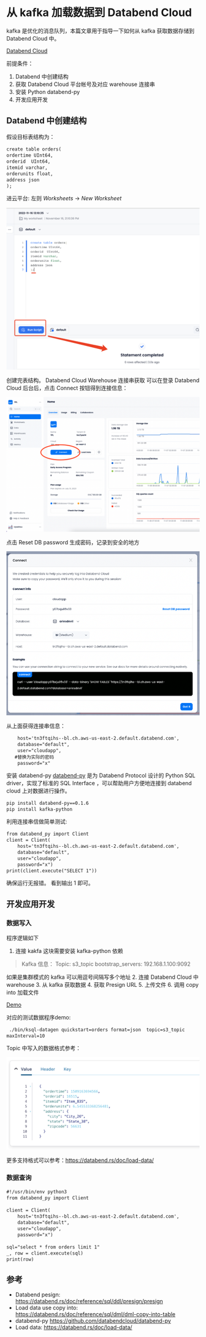 
# 从 kafka 加载数据到 Databend Cloud

kafka 是优化的消息队列，本篇文章用于指导一下如何从 kafka 获取数据存储到 Databend Cloud 中。 

[Databend Cloud](https://app.databend.com)

前提条件：
1. Databend 中创建结构
2. 获取 Databend Cloud 平台帐号及对应 warehouse 连接串
3. 安装 Python databend-py
4. 开发应用开发

## Databend 中创建结构
假设目标表结构为：
```
create table orders(
ordertime UInt64,
orderid  UInt64,
itemid varchar,
orderunits float,
address json
);
```
 进云平台: 左则 *Worksheets* -> *New Worksheet*

![](img/1.png)

创建完表结构。
Databend Cloud Warehouse 连接串获取
可以在登录 Databend Cloud 后台后，点击 Connect 按钮得到连接信息：

![](img/2.png)

点击 Reset DB password 生成密码，记录到安全的地方

![](img/3.png)

从上面获得连接串信息：
```
    host='tn3ftqihs--bl.ch.aws-us-east-2.default.databend.com',
    database="default",
    user="cloudapp",
   #替换为实际的密码
    password="x" 
```

安装 databend-py 
[databend-py](https://github.com/databendcloud/databend-py) 是为 Databend  Protocol 设计的 Python SQL driver，实现了标准的 SQL Interface ，可以帮助用户方便地连接到 databend cloud 上对数据进行操作。

```
pip install databend-py==0.1.6
pip install kafka-python
```
利用连接串信做简单测试:
```
from databend_py import Client
client = Client(
    host='tn3ftqihs--bl.ch.aws-us-east-2.default.databend.com',
    database="default",
    user="cloudapp",
    password="x")
print(client.execute("SELECT 1"))
```
确保运行无报错。 看到输出 1  即可。

## 开发应用开发
### 数据写入
程序逻辑如下
1. 连接 kakfa 这块需要安装 kafka-python  依赖
> Kafka 信息：
Topic: s3_topic
bootstrap_servers: 192.168.1.100:9092

如果是集群模式的 kafka 可以用逗号间隔写多个地址
2. 连接 Databend Cloud 中 warehouse
3. 从 kafka 获取数据
4. 获取 Presign URL
5.  上传文件
6. 调用 copy into 加载文件

[Demo](./kafka_load.py)

对应的测试数据程序demo:
```
 ./bin/ksql-datagen quickstart=orders format=json  topic=s3_topic maxInterval=10
```

Topic 中写入的数据格式参考：

![](img/4.png)

更多支持格式可以参考：https://databend.rs/doc/load-data/

### 数据查询

```
#!/usr/bin/env python3
from databend_py import Client

client = Client(
    host='tn3ftqihs--bl.ch.aws-us-east-2.default.databend.com',
    database="default",
    user="cloudapp",
    password="x")

sql="select * from orders limit 1"
_, row = client.execute(sql)
print(row)
```

## 参考
- Databend pesign: https://databend.rs/doc/reference/sql/ddl/presign/presign
- Load data use copy into: https://databend.rs/doc/reference/sql/dml/dml-copy-into-table
- databend-py https://github.com/databendcloud/databend-py
- Load data: https://databend.rs/doc/load-data/
